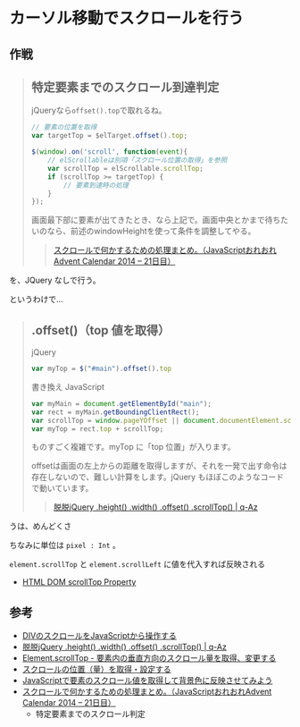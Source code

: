 # カーソル移動でスクロールを行う

## 作戦

> ## 特定要素までのスクロール到達判定
> 
> jQueryなら`offset().top`で取れるね。
> 
> ```javascript
> // 要素の位置を取得
> var targetTop = $elTarget.offset().top;
> 
> $(window).on('scroll', function(event){
>     // elScrollableは別項「スクロール位置の取得」を参照
>     var scrollTop = elScrollable.scrollTop;
>     if (scrollTop >= targetTop) {
>         // 要素到達時の処理
>     }
> });
> ```
> 
> 画面最下部に要素が出てきたとき、なら上記で。画面中央とかまで待ちたいのなら、前述のwindowHeightを使って条件を調整してやる。
>
>> [スクロールで何かするための処理まとめ。（JavaScriptおれおれAdvent Calendar 2014 – 21日目）](https://ginpen.com/2014/12/21/onscroll/)

を、JQuery なしで行う。

というわけで…

> ## .offset()（top 値を取得）
>
> jQuery
> 
> ```javascript
> var myTop = $("#main").offset().top
> ```
> 
> 書き換え JavaScript
> 
> ```javascript
> var myMain = document.getElementById("main");
> var rect = myMain.getBoundingClientRect();
> var scrollTop = window.pageYOffset || document.documentElement.scrollTop;
> var myTop = rect.top + scrollTop;
> ```
> 
> ものすごく複雑です。myTop に「top 位置」が入ります。
> 
> offsetは画面の左上からの距離を取得しますが、それを一発で出す命令は存在しないので、難しい計算をします。jQuery もほぼこのようなコードで動いています。
>
>> [脱脱jQuery .height() .width() .offset() .scrollTop() | q-Az](https://q-az.net/without-jquery-height-width-offset-scrolltop/)</cite>

うは、めんどくさ

ちなみに単位は `pixel : Int` 。

`element.scrollTop` と `element.scrollLeft` に値を代入すれば反映される

* [HTML DOM scrollTop Property](https://www.w3schools.com/jsreF/prop_element_scrolltop.asp)

## 参考

* [DIVのスクロールをJavaScriptから操作する](http://d.hatena.ne.jp/yoheiM/touch/20110721)
* [脱脱jQuery .height() .width() .offset() .scrollTop() | q-Az](https://q-az.net/without-jquery-height-width-offset-scrolltop/)
* [Element.scrollTop - 要素内の垂直方向のスクロール量を取得、変更する](https://syncer.jp/javascript-reference/element/scrolltop)
* [スクロールの位置（量）を取得・設定する](http://shanabrian.com/web/javascript/get-scroll-position.php)
* [JavaScriptで要素のスクロール値を取得して背景色に反映させてみよう](http://phiary.me/javascript-scroll-background-color)
* [スクロールで何かするための処理まとめ。（JavaScriptおれおれAdvent Calendar 2014 – 21日目）](https://ginpen.com/2014/12/21/onscroll/)
    * 特定要素までのスクロール判定
